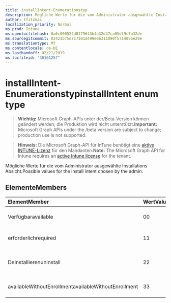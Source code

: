 ```yaml
---
title: installIntent-Enumerationstyp
description: Mögliche Werte für die vom Administrator ausgewählte Installations Absicht.
author: tfitzmac
localization_priority: Normal
ms.prod: Intune
ms.openlocfilehash: 0a6c000524d8179643b4a32d47ca05df9c7b32de
ms.sourcegitcommit: 03421b75d717101a499e0b311890f5714056e29e
ms.translationtype: MT
ms.contentlocale: de-DE
ms.lasthandoff: 02/21/2019
ms.locfileid: "30161257"
---
```

# <a name="installintent-enum-type"></a><span data-ttu-id="4a478-103">installIntent-Enumerationstyp</span><span class="sxs-lookup"><span data-stu-id="4a478-103">installIntent enum type</span></span>

> <span data-ttu-id="4a478-104">**Wichtig:** Microsoft Graph-APIs unter der/Beta-Version können geändert werden; die Produktion wird nicht unterstützt.</span><span class="sxs-lookup"><span data-stu-id="4a478-104">**Important:** Microsoft Graph APIs under the /beta version are subject to change; production use is not supported.</span></span>

> <span data-ttu-id="4a478-105">**Hinweis:** Die Microsoft Graph-API für InTune benötigt eine [aktive INTUNE-Lizenz](https://go.microsoft.com/fwlink/?linkid=839381) für den Mandanten.</span><span class="sxs-lookup"><span data-stu-id="4a478-105">**Note:** The Microsoft Graph API for Intune requires an [active Intune license](https://go.microsoft.com/fwlink/?linkid=839381) for the tenant.</span></span>

<span data-ttu-id="4a478-106">Mögliche Werte für die vom Administrator ausgewählte Installations Absicht.</span><span class="sxs-lookup"><span data-stu-id="4a478-106">Possible values for the install intent chosen by the admin.</span></span>

## <a name="members"></a><span data-ttu-id="4a478-107">Elemente</span><span class="sxs-lookup"><span data-stu-id="4a478-107">Members</span></span>
|<span data-ttu-id="4a478-108">Element</span><span class="sxs-lookup"><span data-stu-id="4a478-108">Member</span></span>|<span data-ttu-id="4a478-109">Wert</span><span class="sxs-lookup"><span data-stu-id="4a478-109">Value</span></span>|<span data-ttu-id="4a478-110">Beschreibung</span><span class="sxs-lookup"><span data-stu-id="4a478-110">Description</span></span>|
|:---|:---|:---|
|<span data-ttu-id="4a478-111">Verfügbar</span><span class="sxs-lookup"><span data-stu-id="4a478-111">available</span></span>|<span data-ttu-id="4a478-112">0</span><span class="sxs-lookup"><span data-stu-id="4a478-112">0</span></span>|<span data-ttu-id="4a478-113">Verfügbare Installations Absicht.</span><span class="sxs-lookup"><span data-stu-id="4a478-113">Available install intent.</span></span>|
|<span data-ttu-id="4a478-114">erforderlich</span><span class="sxs-lookup"><span data-stu-id="4a478-114">required</span></span>|<span data-ttu-id="4a478-115">1</span><span class="sxs-lookup"><span data-stu-id="4a478-115">1</span></span>|<span data-ttu-id="4a478-116">Erforderliche Installations Absicht.</span><span class="sxs-lookup"><span data-stu-id="4a478-116">Required install intent.</span></span>|
|<span data-ttu-id="4a478-117">Deinstallieren</span><span class="sxs-lookup"><span data-stu-id="4a478-117">uninstall</span></span>|<span data-ttu-id="4a478-118">2</span><span class="sxs-lookup"><span data-stu-id="4a478-118">2</span></span>|<span data-ttu-id="4a478-119">Deinstallieren Sie die Installations Absicht.</span><span class="sxs-lookup"><span data-stu-id="4a478-119">Uninstall install intent.</span></span>|
|<span data-ttu-id="4a478-120">availableWithoutEnrollment</span><span class="sxs-lookup"><span data-stu-id="4a478-120">availableWithoutEnrollment</span></span>|<span data-ttu-id="4a478-121">3</span><span class="sxs-lookup"><span data-stu-id="4a478-121">3</span></span>|<span data-ttu-id="4a478-122">Nicht verfügbar.</span><span class="sxs-lookup"><span data-stu-id="4a478-122">Available without enrollment install intent.</span></span>|




